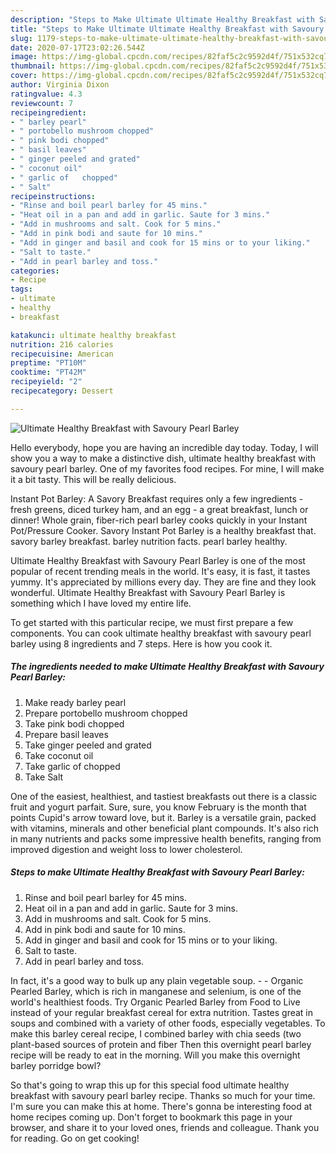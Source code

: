 ```yaml
---
description: "Steps to Make Ultimate Ultimate Healthy Breakfast with Savoury Pearl Barley"
title: "Steps to Make Ultimate Ultimate Healthy Breakfast with Savoury Pearl Barley"
slug: 1179-steps-to-make-ultimate-ultimate-healthy-breakfast-with-savoury-pearl-barley
date: 2020-07-17T23:02:26.544Z
image: https://img-global.cpcdn.com/recipes/82faf5c2c9592d4f/751x532cq70/ultimate-healthy-breakfast-with-savoury-pearl-barley-recipe-main-photo.jpg
thumbnail: https://img-global.cpcdn.com/recipes/82faf5c2c9592d4f/751x532cq70/ultimate-healthy-breakfast-with-savoury-pearl-barley-recipe-main-photo.jpg
cover: https://img-global.cpcdn.com/recipes/82faf5c2c9592d4f/751x532cq70/ultimate-healthy-breakfast-with-savoury-pearl-barley-recipe-main-photo.jpg
author: Virginia Dixon
ratingvalue: 4.3
reviewcount: 7
recipeingredient:
- " barley pearl"
- " portobello mushroom chopped"
- " pink bodi chopped"
- " basil leaves"
- " ginger peeled and grated"
- " coconut oil"
- " garlic of   chopped"
- " Salt"
recipeinstructions:
- "Rinse and boil pearl barley for 45 mins."
- "Heat oil in a pan and add in garlic. Saute for 3 mins."
- "Add in mushrooms and salt. Cook for 5 mins."
- "Add in pink bodi and saute for 10 mins."
- "Add in ginger and basil and cook for 15 mins or to your liking."
- "Salt to taste."
- "Add in pearl barley and toss."
categories:
- Recipe
tags:
- ultimate
- healthy
- breakfast

katakunci: ultimate healthy breakfast 
nutrition: 216 calories
recipecuisine: American
preptime: "PT10M"
cooktime: "PT42M"
recipeyield: "2"
recipecategory: Dessert

---
```



![Ultimate Healthy Breakfast with Savoury Pearl Barley](https://img-global.cpcdn.com/recipes/82faf5c2c9592d4f/751x532cq70/ultimate-healthy-breakfast-with-savoury-pearl-barley-recipe-main-photo.jpg)

Hello everybody, hope you are having an incredible day today. Today, I will show you a way to make a distinctive dish, ultimate healthy breakfast with savoury pearl barley. One of my favorites food recipes. For mine, I will make it a bit tasty. This will be really delicious.

Instant Pot Barley: A Savory Breakfast requires only a few ingredients - fresh greens, diced turkey ham, and an egg - a great breakfast, lunch or dinner! Whole grain, fiber-rich pearl barley cooks quickly in your Instant Pot/Pressure Cooker. Savory Instant Pot Barley is a healthy breakfast that. savory barley breakfast. barley nutrition facts. pearl barley healthy.

Ultimate Healthy Breakfast with Savoury Pearl Barley is one of the most popular of recent trending meals in the world. It's easy, it is fast, it tastes yummy. It's appreciated by millions every day. They are fine and they look wonderful. Ultimate Healthy Breakfast with Savoury Pearl Barley is something which I have loved my entire life.


To get started with this particular recipe, we must first prepare a few components. You can cook ultimate healthy breakfast with savoury pearl barley using 8 ingredients and 7 steps. Here is how you cook it.

<!--inarticleads1-->

##### The ingredients needed to make Ultimate Healthy Breakfast with Savoury Pearl Barley:

1. Make ready  barley pearl
1. Prepare  portobello mushroom chopped
1. Take  pink bodi chopped
1. Prepare  basil leaves
1. Take  ginger peeled and grated
1. Take  coconut oil
1. Take  garlic of   chopped
1. Take  Salt


One of the easiest, healthiest, and tastiest breakfasts out there is a classic fruit and yogurt parfait. Sure, sure, you know February is the month that points Cupid&#39;s arrow toward love, but it. Barley is a versatile grain, packed with vitamins, minerals and other beneficial plant compounds. It&#39;s also rich in many nutrients and packs some impressive health benefits, ranging from improved digestion and weight loss to lower cholesterol. 

<!--inarticleads2-->

##### Steps to make Ultimate Healthy Breakfast with Savoury Pearl Barley:

1. Rinse and boil pearl barley for 45 mins.
1. Heat oil in a pan and add in garlic. Saute for 3 mins.
1. Add in mushrooms and salt. Cook for 5 mins.
1. Add in pink bodi and saute for 10 mins.
1. Add in ginger and basil and cook for 15 mins or to your liking.
1. Salt to taste.
1. Add in pearl barley and toss.


In fact, it&#39;s a good way to bulk up any plain vegetable soup. - - Organic Pearled Barley, which is rich in manganese and selenium, is one of the world&#39;s healthiest foods. Try Organic Pearled Barley from Food to Live instead of your regular breakfast cereal for extra nutrition. Tastes great in soups and combined with a variety of other foods, especially vegetables. To make this barley cereal recipe, I combined barley with chia seeds (two plant-based sources of protein and fiber Then this overnight pearl barley recipe will be ready to eat in the morning. Will you make this overnight barley porridge bowl? 

So that's going to wrap this up for this special food ultimate healthy breakfast with savoury pearl barley recipe. Thanks so much for your time. I'm sure you can make this at home. There's gonna be interesting food at home recipes coming up. Don't forget to bookmark this page in your browser, and share it to your loved ones, friends and colleague. Thank you for reading. Go on get cooking!
